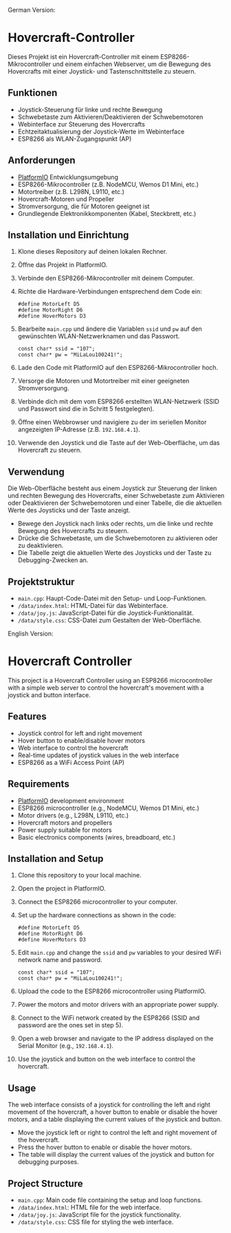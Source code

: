 German Version:

# Hovercraft-Controller

Dieses Projekt ist ein Hovercraft-Controller mit einem ESP8266-Mikrocontroller und einem einfachen Webserver, um die Bewegung des Hovercrafts mit einer Joystick- und Tastenschnittstelle zu steuern.

## Funktionen

- Joystick-Steuerung für linke und rechte Bewegung
- Schwebetaste zum Aktivieren/Deaktivieren der Schwebemotoren
- Webinterface zur Steuerung des Hovercrafts
- Echtzeitaktualisierung der Joystick-Werte im Webinterface
- ESP8266 als WLAN-Zugangspunkt (AP)

## Anforderungen

- [PlatformIO](https://platformio.org/) Entwicklungsumgebung
- ESP8266-Mikrocontroller (z.B. NodeMCU, Wemos D1 Mini, etc.)
- Motortreiber (z.B. L298N, L9110, etc.)
- Hovercraft-Motoren und Propeller
- Stromversorgung, die für Motoren geeignet ist
- Grundlegende Elektronikkomponenten (Kabel, Steckbrett, etc.)

## Installation und Einrichtung

1. Klone dieses Repository auf deinen lokalen Rechner.

2. Öffne das Projekt in PlatformIO.

3. Verbinde den ESP8266-Mikrocontroller mit deinem Computer.

4. Richte die Hardware-Verbindungen entsprechend dem Code ein:

    ```
    #define MotorLeft D5
    #define MotorRight D6
    #define HoverMotors D3
    ```

5. Bearbeite `main.cpp` und ändere die Variablen `ssid` und `pw` auf den gewünschten WLAN-Netzwerknamen und das Passwort.

    ```
    const char* ssid = "107";
    const char* pw = "MiLaLou100241!";
    ```

6. Lade den Code mit PlatformIO auf den ESP8266-Mikrocontroller hoch.

7. Versorge die Motoren und Motortreiber mit einer geeigneten Stromversorgung.

8. Verbinde dich mit dem vom ESP8266 erstellten WLAN-Netzwerk (SSID und Passwort sind die in Schritt 5 festgelegten).

9. Öffne einen Webbrowser und navigiere zu der im seriellen Monitor angezeigten IP-Adresse (z.B. `192.168.4.1`).

10. Verwende den Joystick und die Taste auf der Web-Oberfläche, um das Hovercraft zu steuern.

## Verwendung

Die Web-Oberfläche besteht aus einem Joystick zur Steuerung der linken und rechten Bewegung des Hovercrafts, einer Schwebetaste zum Aktivieren oder Deaktivieren der Schwebemotoren und einer Tabelle, die die aktuellen Werte des Joysticks und der Taste anzeigt.

- Bewege den Joystick nach links oder rechts, um die linke und rechte Bewegung des Hovercrafts zu steuern.
- Drücke die Schwebetaste, um die Schwebemotoren zu aktivieren oder zu deaktivieren.
- Die Tabelle zeigt die aktuellen Werte des Joysticks und der Taste zu Debugging-Zwecken an.

## Projektstruktur

- `main.cpp`: Haupt-Code-Datei mit den Setup- und Loop-Funktionen.
- `/data/index.html`: HTML-Datei für das Webinterface.
- `/data/joy.js`: JavaScript-Datei für die Joystick-Funktionalität.
- `/data/style.css`: CSS-Datei zum Gestalten der Web-Oberfläche.



English Version:

# Hovercraft Controller

This project is a Hovercraft Controller using an ESP8266 microcontroller with a simple web server to control the hovercraft's movement with a joystick and button interface.

## Features

- Joystick control for left and right movement
- Hover button to enable/disable hover motors
- Web interface to control the hovercraft
- Real-time updates of joystick values in the web interface
- ESP8266 as a WiFi Access Point (AP)

## Requirements

- [PlatformIO](https://platformio.org/) development environment
- ESP8266 microcontroller (e.g., NodeMCU, Wemos D1 Mini, etc.)
- Motor drivers (e.g., L298N, L9110, etc.)
- Hovercraft motors and propellers
- Power supply suitable for motors
- Basic electronics components (wires, breadboard, etc.)

## Installation and Setup

1. Clone this repository to your local machine.

2. Open the project in PlatformIO.

3. Connect the ESP8266 microcontroller to your computer.

4. Set up the hardware connections as shown in the code:

    ```
    #define MotorLeft D5
    #define MotorRight D6
    #define HoverMotors D3
    ```

5. Edit `main.cpp` and change the `ssid` and `pw` variables to your desired WiFi network name and password.

    ```
    const char* ssid = "107";
    const char* pw = "MiLaLou100241!";
    ```

6. Upload the code to the ESP8266 microcontroller using PlatformIO.

7. Power the motors and motor drivers with an appropriate power supply.

8. Connect to the WiFi network created by the ESP8266 (SSID and password are the ones set in step 5).

9. Open a web browser and navigate to the IP address displayed on the Serial Monitor (e.g., `192.168.4.1`).

10. Use the joystick and button on the web interface to control the hovercraft.

## Usage

The web interface consists of a joystick for controlling the left and right movement of the hovercraft, a hover button to enable or disable the hover motors, and a table displaying the current values of the joystick and button.

- Move the joystick left or right to control the left and right movement of the hovercraft.
- Press the hover button to enable or disable the hover motors.
- The table will display the current values of the joystick and button for debugging purposes.

## Project Structure

- `main.cpp`: Main code file containing the setup and loop functions.
- `/data/index.html`: HTML file for the web interface.
- `/data/joy.js`: JavaScript file for the joystick functionality.
- `/data/style.css`: CSS file for styling the web interface.
